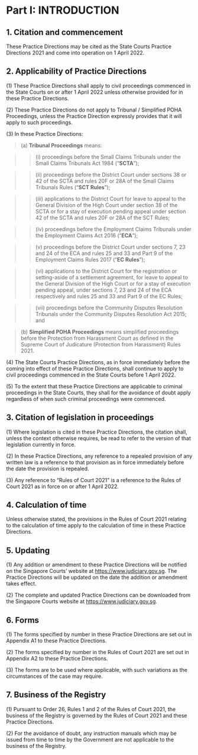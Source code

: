 # Part I: INTRODUCTION

## 1. Citation and commencement
These Practice Directions may be cited as the State Courts Practice Directions 2021 and come into operation on 1 April 2022.

## 2. Applicability of Practice Directions

(1) These Practice Directions shall apply to civil proceedings commenced in the State Courts on or after 1 April 2022 unless otherwise provided for in these Practice Directions.

(2) These Practice Directions do not apply to Tribunal / Simplified POHA Proceedings, unless the Practice Direction expressly provides that it will apply to such proceedings.  

(3) In these Practice Directions: 

> (a) **Tribunal Proceedings** means:

>> (i) proceedings before the Small Claims Tribunals under the Small Claims Tribunals Act 1984 (“**SCTA**”);

>> (ii) proceedings before the District Court under sections 38 or 42 of the SCTA and rules 20F or 28A of the Small Claims Tribunals Rules (“**SCT Rules**”);

>> (iii) applications to the District Court for leave to appeal to the General Division of the High Court under section 38 of the SCTA or for a stay of execution pending appeal under section 42 of the SCTA and rules 20F or 28A of the SCT Rules;

>> (iv) proceedings before the Employment Claims Tribunals under the Employment Claims Act 2016 (“**ECA**”);

>> (v) proceedings before the District Court under sections 7, 23 and 24 of the ECA and rules 25 and 33 and Part 9 of the Employment Claims Rules 2017 (“**EC Rules**”);

>> (vi) applications to the District Court for the registration or setting-aside of a settlement agreement, for leave to appeal to the General Division of the High Court or for a stay of execution pending appeal, under sections 7, 23 and 24 of the ECA respectively and rules 25 and 33 and Part 9 of the EC Rules;

>> (vii) proceedings before the Community Disputes Resolution Tribunals under the Community Disputes Resolution Act 2015; and

> (b) **Simplified POHA Proceedings** means simplified proceedings before the Protection from Harassment Court as defined in the Supreme Court of Judicature (Protection from Harassment) Rules 2021.

(4) The State Courts Practice Directions, as in force immediately before the coming into effect of these Practice Directions, shall continue to apply to civil proceedings commenced in the State Courts before 1 April 2022.

(5) To the extent that these Practice Directions are applicable to criminal proceedings in the State Courts, they shall for the avoidance of doubt apply regardless of when such criminal proceedings were commenced.


## 3. Citation of legislation in proceedings

(1)	Where legislation is cited in these Practice Directions, the citation shall, unless the context otherwise requires, be read to refer to the version of that legislation currently in force.

(2)	In these Practice Directions, any reference to a repealed provision of any written law is a reference to that provision as in force immediately before the date the provision is repealed.

(3)	Any reference to “Rules of Court 2021” is a reference to the Rules of Court 2021 as in force on or after 1 April 2022.


## 4. Calculation of time

Unless otherwise stated, the provisions in the Rules of Court 2021 relating to the calculation of time apply to the calculation of time in these Practice Directions. 

## 5. Updating

(1) Any addition or amendment to these Practice Directions will be notified on the Singapore Courts’ website at <https://www.judiciary.gov.sg>. The Practice Directions will be updated on the date the addition or amendment takes effect.

(2) The complete and updated Practice Directions can be downloaded from the Singapore Courts website at <https://www.judiciary.gov.sg>.

## 6. Forms

(1) The forms specified by number in these Practice Directions are set out in Appendix A1 to these Practice Directions.

(2) The forms specified by number in the Rules of Court 2021 are set out in Appendix A2 to these Practice Directions.

(3) The forms are to be used where applicable, with such variations as the circumstances of the case may require.


## 7. Business of the Registry

(1) Pursuant to Order 26, Rules 1 and 2 of the Rules of Court 2021, the business of the Registry is governed by the Rules of Court 2021 and these Practice Directions.

(2) For the avoidance of doubt, any instruction manuals which may be issued from time to time by the Government are not applicable to the business of the Registry.
